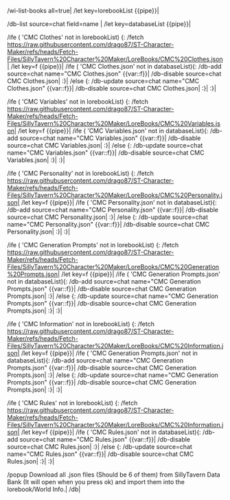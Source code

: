 /wi-list-books all=true|
/let key=lorebookList {{pipe}}|

/db-list source=chat field=name |
/let key=databaseList {{pipe}}|

/ife ( 'CMC Clothes' not in lorebookList) {:
	/fetch https://raw.githubusercontent.com/drago87/ST-Character-Maker/refs/heads/Fetch-Files/SillyTavern%20Character%20Maker/LoreBooks/CMC%20Clothes.json|
	/let key=f {{pipe}}|
	/ife ( 'CMC Clothes.json' not in databaseList){:
		/db-add source=chat name="CMC Clothes.json" {{var::f}}|
		/db-disable source=chat CMC Clothes.json|
	:}|
	/else {:
		/db-update source=chat name="CMC Clothes.json" {{var::f}}|
		/db-disable source=chat CMC Clothes.json|
	:}|
:}|

/ife ( 'CMC Variables' not in lorebookList) {:
	/fetch https://raw.githubusercontent.com/drago87/ST-Character-Maker/refs/heads/Fetch-Files/SillyTavern%20Character%20Maker/LoreBooks/CMC%20Variables.json|
	/let key=f {{pipe}}|
	/ife ( 'CMC Variables.json' not in databaseList){:
		/db-add source=chat name="CMC Variables.json" {{var::f}}|
		/db-disable source=chat CMC Variables.json|
	:}|
	/else {:
		/db-update source=chat name="CMC Variables.json" {{var::f}}|
		/db-disable source=chat CMC Variables.json|
	:}|
:}|

/ife ( 'CMC Personality' not in lorebookList) {:
	/fetch https://raw.githubusercontent.com/drago87/ST-Character-Maker/refs/heads/Fetch-Files/SillyTavern%20Character%20Maker/LoreBooks/CMC%20Personality.json|
	/let key=f {{pipe}}|
	/ife ( 'CMC Personality.json' not in databaseList){:
		/db-add source=chat name="CMC Personality.json" {{var::f}}|
		/db-disable source=chat CMC Personality.json|
	:}|
	/else {:
		/db-update source=chat name="CMC Personality.json" {{var::f}}|
		/db-disable source=chat CMC Personality.json|
	:}|
:}|

/ife ( 'CMC Generation Prompts' not in lorebookList) {:
	/fetch https://raw.githubusercontent.com/drago87/ST-Character-Maker/refs/heads/Fetch-Files/SillyTavern%20Character%20Maker/LoreBooks/CMC%20Generation%20Prompts.json|
	/let key=f {{pipe}}|
	/ife ( 'CMC Generation Prompts.json' not in databaseList){:
		/db-add source=chat name="CMC Generation Prompts.json" {{var::f}}|
		/db-disable source=chat CMC Generation Prompts.json|
	:}|
	/else {:
		/db-update source=chat name="CMC Generation Prompts.json" {{var::f}}|
		/db-disable source=chat CMC Generation Prompts.json|
	:}|
:}|

/ife ( 'CMC Information' not in lorebookList) {:
	/fetch https://raw.githubusercontent.com/drago87/ST-Character-Maker/refs/heads/Fetch-Files/SillyTavern%20Character%20Maker/LoreBooks/CMC%20Information.json|
	/let key=f {{pipe}}|
	/ife ( 'CMC Generation Prompts.json' not in databaseList){:
		/db-add source=chat name="CMC Generation Prompts.json" {{var::f}}|
		/db-disable source=chat CMC Generation Prompts.json|
	:}|
	/else {:
		/db-update source=chat name="CMC Generation Prompts.json" {{var::f}}|
		/db-disable source=chat CMC Generation Prompts.json|
	:}|
:}|

/ife ( 'CMC Rules' not in lorebookList) {:
	/fetch https://raw.githubusercontent.com/drago87/ST-Character-Maker/refs/heads/Fetch-Files/SillyTavern%20Character%20Maker/LoreBooks/CMC%20Information.json|
	/let key=f {{pipe}}|
	/ife ( 'CMC Rules.json' not in databaseList){:
		/db-add source=chat name="CMC Rules.json" {{var::f}}|
		/db-disable source=chat CMC Rules.json|
	:}|
	/else {:
		/db-update source=chat name="CMC Rules.json" {{var::f}}|
		/db-disable source=chat CMC Rules.json|
	:}|
:}|

/popup Download all .json files (Should be 6 of them) from SillyTavern Data Bank (It will open when you press ok) and import them into the lorebook/World Info.|
/db|